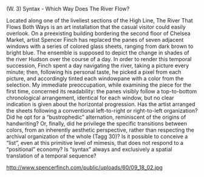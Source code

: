 (W. 3) Syntax - Which Way Does The River Flow?

Located along one of the liveliest sections of the High Line, The River That Flows Both Ways is an art installation that the casual visitor could easily overlook. On a preexisting building bordering the second floor of Chelsea Market, artist Spencer Finch has replaced the panes of seven adjacent windows with a series of colored glass sheets, ranging from dark brown to bright blue. The ensemble is supposed to depict the change in shades of the river Hudson over the course of a day. In order to render this temporal succession, Finch spent a day navigating the river, taking a picture every minute; then, following his personal taste, he picked a pixel from each picture, and accordingly tinted each windowpane with a color from the selection. My immediate preoccupation, while examining the piece for the first time, concerned its readability: the panes visibly follow a top-to-bottom chronological arrangement, identical for each window, but no clear indication is given about the horizontal progression. Has the artist arranged the sheets following a conventional left-to-right or right-to-left organization? Did he opt for a “bustrophedic” alternation, reminiscent of the origins of handwriting? Or, finally, did he privilege the specific transitions between colors, from an inherently aesthetic perspective, rather than respecting the archival organization of the whole (Tagg 30)? Is it possible to conceive a “list”, even at this primitive level of mimesis, that does not respond to a “positional” economy? Is “syntax” always and exclusively a spatial translation of a temporal sequence?

http://www.spencerfinch.com/public/uploads/60/09_18_02.jpg
